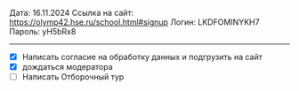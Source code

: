 Дата: 16.11.2024
Ссылка на сайт: https://olymp42.hse.ru/school.html#signup
Логин: LKDFOMINYKH7
Пароль: yH5bRx8

------------------------------------------------------
- [x] Написать согласие на обработку данных и подгрузить на сайт
- [x] дождаться модератора
- [ ] Написать Отборочный тур